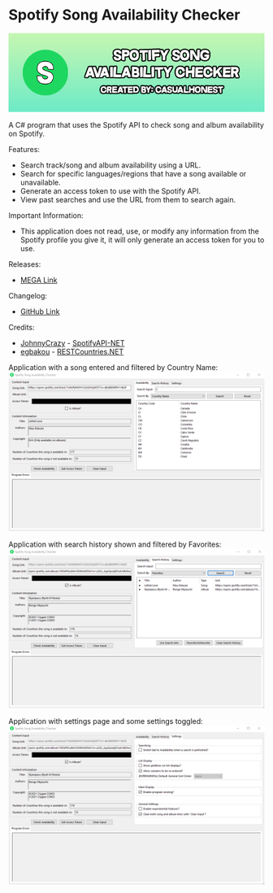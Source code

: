 # Spotify Song Availability Checker
![image](./images/SSAC_Banner.png)

A C# program that uses the Spotify API to check song and album availability on Spotify.

Features:
- Search track/song and album availability using a URL.
- Search for specific languages/regions that have a song available or unavailable.
- Generate an access token to use with the Spotify API.
- View past searches and use the URL from them to search again.

Important Information:
- This application does not read, use, or modify any information from the Spotify profile you give it, it will only generate an access token for you to use.

Releases:
- [MEGA Link](https://mega.nz/folder/rfwmHRbK#xDXRs8WSEfs2wKTWczSAJQ)

Changelog:
- [GitHub Link](https://github.com/CasualHonest/SpotifySongAvailabilityChecker/blob/main/Changelog.md)

Credits:
- [JohnnyCrazy](https://github.com/JohnnyCrazy) - [SpotifyAPI-NET](https://github.com/JohnnyCrazy/SpotifyAPI-NET)
- [egbakou](https://github.com/egbakou) - [RESTCountries.NET](https://github.com/egbakou/RESTCountries.NET)

Application with a song entered and filtered by Country Name:
![image](./images/Application1.png)

Application with search history shown and filtered by Favorites:
![image](./images/Application2.png)

Application with settings page and some settings toggled:
![image](./images/Application3.png)
